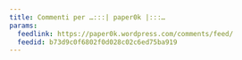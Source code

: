 ```yaml
---
title: Commenti per …:::| paper0k |:::…
params:
  feedlink: https://paper0k.wordpress.com/comments/feed/
  feedid: b73d9c0f6802f0d028c02c6ed75ba919
---
```

